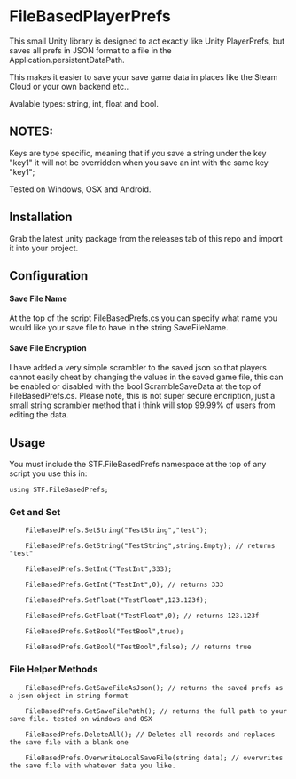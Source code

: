 # FileBasedPlayerPrefs

This small Unity library is designed to act exactly like Unity PlayerPrefs, but saves all prefs in JSON format to a file in the Application.persistentDataPath.

This makes it easier to save your save game data in places like the Steam Cloud or your own backend etc..

Avalable types: string, int, float and bool.

## NOTES:

Keys are type specific, meaning that if you save a string under the key "key1" it will not be overridden when you save an int with the same key "key1";

Tested on Windows, OSX and Android.

## Installation

Grab the latest unity package from the releases tab of this repo and import it into your project.

## Configuration

#### Save File Name

At the top of the script FileBasedPrefs.cs you can specify what name you would like your save file to have in the string SaveFileName.

#### Save File Encryption

I have added a very simple scrambler to the saved json so that players cannot easily cheat by changing the values in the saved game file, this can be enabled or disabled with the bool ScrambleSaveData at the top of FileBasedPrefs.cs. Please note, this is not super secure encription, just a small string scrambler method that i think will stop 99.99% of users from editing the data.

## Usage

You must include the STF.FileBasedPrefs namespace at the top of any script you use this in:
```
using STF.FileBasedPrefs;
```
### Get and Set
```
    FileBasedPrefs.SetString("TestString","test");

    FileBasedPrefs.GetString("TestString",string.Empty); // returns "test"
    
    FileBasedPrefs.SetInt("TestInt",333);

    FileBasedPrefs.GetInt("TestInt",0); // returns 333
    
    FileBasedPrefs.SetFloat("TestFloat",123.123f);

    FileBasedPrefs.GetFloat("TestFloat",0); // returns 123.123f
    
    FileBasedPrefs.SetBool("TestBool",true);

    FileBasedPrefs.GetBool("TestBool",false); // returns true
```
### File Helper Methods
```
    FileBasedPrefs.GetSaveFileAsJson(); // returns the saved prefs as a json object in string format 
    
    FileBasedPrefs.GetSaveFilePath(); // returns the full path to your save file. tested on windows and OSX
    
    FileBasedPrefs.DeleteAll(); // Deletes all records and replaces the save file with a blank one
    
    FileBasedPrefs.OverwriteLocalSaveFile(string data); // overwrites the save file with whatever data you like.
```
